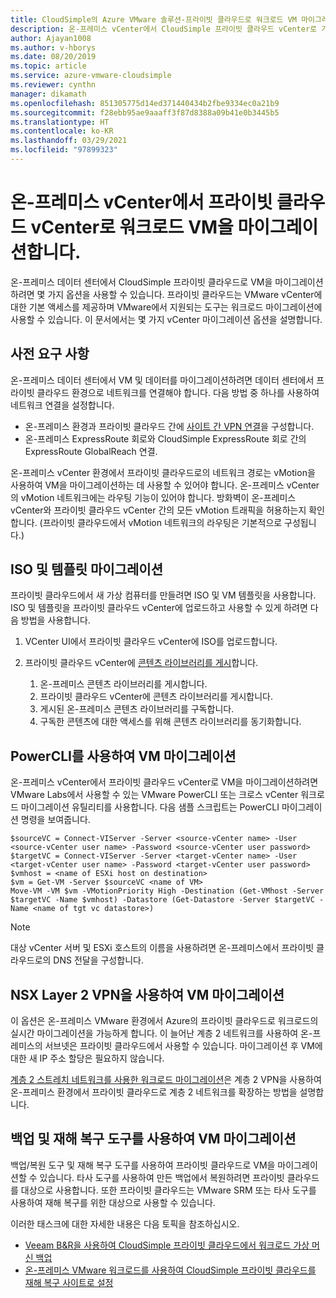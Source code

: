 ```yaml
---
title: CloudSimple의 Azure VMware 솔루션-프라이빗 클라우드로 워크로드 VM 마이그레이션
description: 온-프레미스 vCenter에서 CloudSimple 프라이빗 클라우드 vCenter로 가상 컴퓨터를 마이그레이션하는 방법에 대해 설명합니다.
author: Ajayan1008
ms.author: v-hborys
ms.date: 08/20/2019
ms.topic: article
ms.service: azure-vmware-cloudsimple
ms.reviewer: cynthn
manager: dikamath
ms.openlocfilehash: 851305775d14ed371440434b2fbe9334ec0a21b9
ms.sourcegitcommit: f28ebb95ae9aaaff3f87d8388a09b41e0b3445b5
ms.translationtype: HT
ms.contentlocale: ko-KR
ms.lasthandoff: 03/29/2021
ms.locfileid: "97899323"
---
```

# <a name="migrate-workload-vms-from-on-premises-vcenter-to-private-cloud-vcenter-environment"></a>온-프레미스 vCenter에서 프라이빗 클라우드 vCenter로 워크로드 VM을 마이그레이션합니다.

온-프레미스 데이터 센터에서 CloudSimple 프라이빗 클라우드로 VM을 마이그레이션하려면 몇 가지 옵션을 사용할 수 있습니다.  프라이빗 클라우드는 VMware vCenter에 대한 기본 액세스를 제공하며 VMware에서 지원되는 도구는 워크로드 마이그레이션에 사용할 수 있습니다. 이 문서에서는 몇 가지 vCenter 마이그레이션 옵션을 설명합니다.

## <a name="prerequisites"></a>사전 요구 사항

온-프레미스 데이터 센터에서 VM 및 데이터를 마이그레이션하려면 데이터 센터에서 프라이빗 클라우드 환경으로 네트워크를 연결해야 합니다.  다음 방법 중 하나를 사용하여 네트워크 연결을 설정합니다.

* 온-프레미스 환경과 프라이빗 클라우드 간에 [사이트 간 VPN 연결](vpn-gateway.md#set-up-a-site-to-site-vpn-gateway)을 구성합니다.
* 온-프레미스 ExpressRoute 회로와 CloudSimple ExpressRoute 회로 간의 ExpressRoute GlobalReach 연결.

온-프레미스 vCenter 환경에서 프라이빗 클라우드로의 네트워크 경로는 vMotion을 사용하여 VM을 마이그레이션하는 데 사용할 수 있어야 합니다.  온-프레미스 vCenter의 vMotion 네트워크에는 라우팅 기능이 있어야 합니다.  방화벽이 온-프레미스 vCenter와 프라이빗 클라우드 vCenter 간의 모든 vMotion 트래픽을 허용하는지 확인합니다. (프라이빗 클라우드에서 vMotion 네트워크의 라우팅은 기본적으로 구성됩니다.)

## <a name="migrate-isos-and-templates"></a>ISO 및 템플릿 마이그레이션

프라이빗 클라우드에서 새 가상 컴퓨터를 만들려면 ISO 및 VM 템플릿을 사용합니다.  ISO 및 템플릿을 프라이빗 클라우드 vCenter에 업로드하고 사용할 수 있게 하려면 다음 방법을 사용합니다.

1. VCenter UI에서 프라이빗 클라우드 vCenter에 ISO를 업로드합니다.
2. 프라이빗 클라우드 vCenter에 [콘텐츠 라이브러리를 게시](https://docs.vmware.com/en/VMware-vSphere/6.5/com.vmware.vsphere.vm_admin.doc/GUID-2A0F1C13-7336-45CE-B211-610D39A6E1F4.html)합니다.

    1. 온-프레미스 콘텐츠 라이브러리를 게시합니다.
    2. 프라이빗 클라우드 vCenter에 콘텐츠 라이브러리를 게시합니다.
    3. 게시된 온-프레미스 콘텐츠 라이브러리를 구독합니다.
    4. 구독한 콘텐츠에 대한 액세스를 위해 콘텐츠 라이브러리를 동기화합니다.

## <a name="migrate-vms-using-powercli"></a>PowerCLI를 사용하여 VM 마이그레이션

온-프레미스 vCenter에서 프라이빗 클라우드 vCenter로 VM을 마이그레이션하려면 VMware Labs에서 사용할 수 있는 VMware PowerCLI 또는 크로스 vCenter 워크로드 마이그레이션 유틸리티를 사용합니다.  다음 샘플 스크립트는 PowerCLI 마이그레이션 명령을 보여줍니다.

```
$sourceVC = Connect-VIServer -Server <source-vCenter name> -User <source-vCenter user name> -Password <source-vCenter user password>
$targetVC = Connect-VIServer -Server <target-vCenter name> -User <target-vCenter user name> -Password <target-vCenter user password>
$vmhost = <name of ESXi host on destination>
$vm = Get-VM -Server $sourceVC <name of VM>
Move-VM -VM $vm -VMotionPriority High -Destination (Get-VMhost -Server $targetVC -Name $vmhost) -Datastore (Get-Datastore -Server $targetVC -Name <name of tgt vc datastore>)
```

> [!NOTE]
> 대상 vCenter 서버 및 ESXi 호스트의 이름을 사용하려면 온-프레미스에서 프라이빗 클라우드로의 DNS 전달을 구성합니다.

## <a name="migrate-vms-using-nsx-layer-2-vpn"></a>NSX Layer 2 VPN을 사용하여 VM 마이그레이션

이 옵션은 온-프레미스 VMware 환경에서 Azure의 프라이빗 클라우드로 워크로드의 실시간 마이그레이션을 가능하게 합니다.  이 늘어난 계층 2 네트워크를 사용하여 온-프레미스의 서브넷은 프라이빗 클라우드에서 사용할 수 있습니다.  마이그레이션 후 VM에 대한 새 IP 주소 할당은 필요하지 않습니다.

[계층 2 스트레치 네트워크를 사용한 워크로드 마이그레이션](migration-layer-2-vpn.md)은 계층 2 VPN을 사용하여 온-프레미스 환경에서 프라이빗 클라우드로 계층 2 네트워크를 확장하는 방법을 설명합니다.

## <a name="migrate-vms-using-backup-and-disaster-recovery-tools"></a>백업 및 재해 복구 도구를 사용하여 VM 마이그레이션

백업/복원 도구 및 재해 복구 도구를 사용하여 프라이빗 클라우드로 VM을 마이그레이션할 수 있습니다.  타사 도구를 사용하여 만든 백업에서 복원하려면 프라이빗 클라우드를 대상으로 사용합니다.  또한 프라이빗 클라우드는 VMware SRM 또는 타사 도구를 사용하여 재해 복구를 위한 대상으로 사용할 수 있습니다.

이러한 태스크에 대한 자세한 내용은 다음 토픽을 참조하십시오.

* [Veeam B&R을 사용하여 CloudSimple 프라이빗 클라우드에서 워크로드 가상 머신 백업](backup-workloads-veeam.md)
* [온-프레미스 VMware 워크로드를 사용하여 CloudSimple 프라이빗 클라우드를 재해 복구 사이트로 설정](disaster-recovery-zerto.md)
